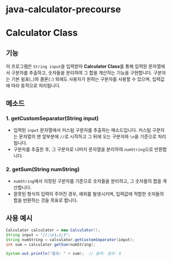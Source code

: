 # java-calculator-precourse

# Calculator Class

## 기능
이 프로그램은 `String input`을 입력받아 **Calculator Class**를 통해 입력된 문자열에서 구분자를 추출하고, 숫자들을 분리하여 그 합을 계산하는 기능을 구현합니다. 구분자는 기본 쉼표(`,`)와 콜론(`:`) 외에도 사용자가 원하는 구분자를 사용할 수 있으며, 입력값에 따라 동적으로 처리됩니다.

## 메소드
### 1. getCustomSeparator(String input)
- 입력된 `input` 문자열에서 커스텀 구분자를 추출하는 메소드입니다. 커스텀 구분자는 문자열의 맨 앞부분에 `//`로 시작하고 그 뒤에 오는 구분자와 `\n`을 기준으로 처리됩니다.
- 구분자를 추출한 후, 그 구분자로 나머지 문자열을 분리하여 `numString`으로 반환합니다.

### 2. getSum(String numString)
- `numString`에서 지정된 구분자를 기준으로 숫자들을 분리하고, 그 숫자들의 합을 계산합니다.
- 잘못된 형식의 입력이 주어진 경우, 예외를 발생시키며, 입력값에 적합한 숫자들의 합을 반환하는 것을 목표로 합니다.

## 사용 예시
```java
Calculator calculator = new Calculator();
String input = "//;\n1;2;3";
String numString = calculator.getCustomSeparator(input);
int sum = calculator.getSum(numString);

System.out.println("결과: " + sum);  // 출력: 결과: 6
